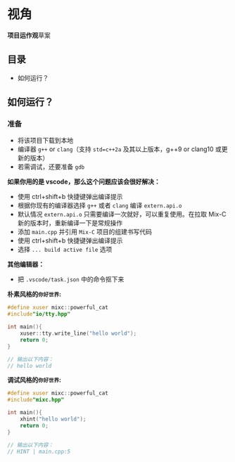 # 视角
**项目运作观**草案

## 目录
- 如何运行？

## 如何运行？
### 准备
- 将该项目下载到本地
- 编译器 `g++` or `clang`（支持 `std=c++2a` 及其以上版本，g++9 or clang10 或更新的版本）
- 若需调试，还要准备 `gdb`

**如果你用的是 vscode，那么这个问题应该会很好解决：**
- 使用 ctrl+shift+b 快捷键弹出编译提示
- 根据你现有的编译器选择 `g++` 或者 `clang` 编译 `extern.api.o`
- 默认情况 `extern.api.o` 只需要编译一次就好，可以重复使用。在拉取 Mix-C 新的版本时，重新编译一下是常规操作
- 添加 `main.cpp` 并引用 `Mix-C` 项目的组建书写代码
- 使用 ctrl+shift+b 快捷键弹出编译提示
- 选择 `... build active file` 选项

**其他编辑器：**
- 把 `.vscode/task.json` 中的命令抠下来

**朴素风格的`你好世界`:**
```C++
#define xuser mixc::powerful_cat
#include"io/tty.hpp"

int main(){
    xuser::tty.write_line("hello world");
    return 0;
}

// 输出以下内容：
// hello world
```

**调试风格的`你好世界`:**
```C++
#define xuser mixc::powerful_cat
#include"mixc.hpp"

int main(){
    xhint("hello world");
    return 0;
}

// 输出以下内容：
// HINT | main.cpp:5                                                   | main                 | "hello world"
```
